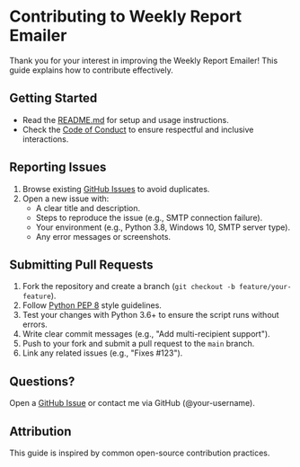 # Contributing to Weekly Report Emailer

Thank you for your interest in improving the Weekly Report Emailer! This guide explains how to contribute effectively.

## Getting Started

- Read the [README.md](README.md) for setup and usage instructions.
- Check the [Code of Conduct](CODE_OF_CONDUCT.md) to ensure respectful and inclusive interactions.

## Reporting Issues

1. Browse existing [GitHub Issues](https://github.com/your-username/weekly-report-emailer/issues) to avoid duplicates.
2. Open a new issue with:
   - A clear title and description.
   - Steps to reproduce the issue (e.g., SMTP connection failure).
   - Your environment (e.g., Python 3.8, Windows 10, SMTP server type).
   - Any error messages or screenshots.

## Submitting Pull Requests

1. Fork the repository and create a branch (`git checkout -b feature/your-feature`).
2. Follow [Python PEP 8](https://www.python.org/dev/peps/pep-0008/) style guidelines.
3. Test your changes with Python 3.6+ to ensure the script runs without errors.
4. Write clear commit messages (e.g., "Add multi-recipient support").
5. Push to your fork and submit a pull request to the `main` branch.
6. Link any related issues (e.g., "Fixes #123").

## Questions?

Open a [GitHub Issue](https://github.com/your-username/weekly-report-emailer/issues) or contact me via GitHub (@your-username).

## Attribution

This guide is inspired by common open-source contribution practices.